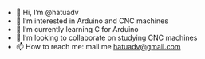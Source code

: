 - 👋 Hi, I’m @hatuadv
- 👀 I’m interested in Arduino and CNC machines
- 🌱 I’m currently learning C for Arduino
- 💞️ I’m looking to collaborate on studying CNC machines
- 📫 How to reach me: mail me hatuadv@gmail.com

<!---
hatuadv/hatuadv is a ✨ special ✨ repository because its `README.md` (this file) appears on your GitHub profile.
You can click the Preview link to take a look at your changes.
--->
